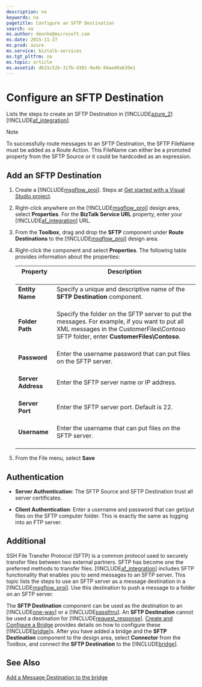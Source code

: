 ```yaml
---
description: na
keywords: na
pagetitle: Configure an SFTP Destination
search: na
ms.author: deonhe@microsoft.com
ms.date: 2015-11-27
ms.prod: azure
ms.service: biztalk-services
ms.tgt_pltfrm: na
ms.topic: article
ms.assetid: d631c52b-31fb-4301-9e4b-94aed0a639e1
---
```

# Configure an SFTP Destination
Lists the steps to create an SFTP Destination in [!INCLUDE[azure_2](/Token/azure_2_md.md)][!INCLUDE[af_integration](/Token/af_integration_md.md)].

> [!NOTE]
> To successfully route messages to an SFTP Destination, the SFTP FileName must be added as a Route Action. This FileName can either be a promoted property from the SFTP Source or it could be hardcoded as an expression.

## Add an SFTP Destination

1. Create a [!INCLUDE[msgflow_proj](/Token/msgflow_proj_md.md)]. Steps at [Get started with a Visual Studio project](/Topic/Get_started_with_a_Visual_Studio_project.md).

2. Right-click anywhere on the [!INCLUDE[msgflow_proj](/Token/msgflow_proj_md.md)] design area, select **Properties**. For the **BizTalk Service URL** property, enter your [!INCLUDE[af_integration](/Token/af_integration_md.md)] URL.

3. From the **Toolbox**, drag and drop the **SFTP**  component under **Route Destinations** to the [!INCLUDE[msgflow_proj](/Token/msgflow_proj_md.md)] design area.

4. Right-click the component and select **Properties**. The following table provides information about the properties:

   |Property <br /> <br />|Description <br /> <br />|
   |------------|---------------|
   |**Entity Name** <br /> <br />|Specify a unique and descriptive name of the **SFTP Destination** component. <br /> <br />|
   |**Folder Path** <br /> <br />|Specify the folder on the SFTP server to put the messages.  For example, if you want to put all XML messages in the CustomerFiles\Contoso SFTP folder, enter **CustomerFiles\Contoso**. <br /> <br />|
   |**Password** <br /> <br />|Enter the username password that can put files on the SFTP server. <br /> <br />|
   |**Server Address** <br /> <br />|Enter the SFTP server name or IP address. <br /> <br />|
   |**Server Port** <br /> <br />|Enter the SFTP server port. Default is 22. <br /> <br />|
   |**Username** <br /> <br />|Enter the username that can put files on the SFTP server. <br /> <br />|

5. From the File menu, select **Save**

## Authentication

- **Server Authentication**: The SFTP Source and SFTP Destination trust all server certificates.

- **Client Authentication**: Enter a username and password that can get/put files on the SFTP computer folder. This is exactly the same as logging into an FTP server.

## Additional
SSH File Transfer Protocol (SFTP) is a common protocol used to securely transfer files between two external partners. SFTP has become one the preferred methods to transfer files. [!INCLUDE[af_integration](/Token/af_integration_md.md)] includes SFTP functionality that enables you to send messages to an SFTP server. This topic lists the steps to use an SFTP server as a message destination in a [!INCLUDE[msgflow_proj](/Token/msgflow_proj_md.md)]. Use this destination to push a message to a folder on an SFTP server.

The **SFTP Destination** component can be used as the destination to an [!INCLUDE[one-way](/Token/one-way_md.md)] or a [!INCLUDE[passthru](/Token/passthru_md.md)]. An **SFTP Destination** cannot be used a destination for [!INCLUDE[request_response](/Token/request_response_md.md)]. [Create and Configure a Bridge](/Topic/Create_and_Configure_a_Bridge.md) provides details on how to configure these [!INCLUDE[bridge](/Token/bridge_md.md)]s. After you have added a bridge and the **SFTP Destination** component to the design area, select **Connector** from the Toolbox, and connect the **SFTP Destination** to the [!INCLUDE[bridge](/Token/bridge_md.md)].

## See Also
[Add a Message Destination to the bridge](/Topic/Add_a_Message_Destination_to_the_bridge.md)

